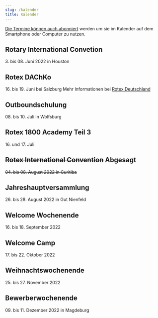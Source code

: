 ```yaml
---
slug: /kalender
title: Kalender
---
```


[Die Termine können auch abonniert](https://storage.rotex1800.de/remote.php/dav/public-calendars/St4BEmjY2CqQaqHt?export) werden um sie im Kalender auf dem
Smartphone oder Computer zu nutzen.

## Rotary International Convetion
3\. bis 08. Juni 2022 in Houston

## Rotex DAChKo
16\. bis 19. Juni bei Salzburg
Mehr Informationen bei [Rotex Deutschland](https://deutschland.rotex.org/2022/03/20/rotex-dachko-2022/)

## Outboundschulung
08\. bis 10. Juli in Wolfsburg

## Rotex 1800 Academy Teil 3
16\. und 17. Juli

## ~~Rotex International Convention~~ Abgesagt
~~04\. bis 08. August 2022 in Curitiba~~

## Jahreshauptversammlung
26\. bis 28. August 2022 in Gut Nienfeld

## Welcome Wochenende
16\. bis 18. September 2022

## Welcome Camp
17\. bis 22. Oktober 2022

## Weihnachtswochenende
25\. bis 27. November 2022

## Bewerberwochenende
09\. bis 11. Dezember 2022 in Magdeburg